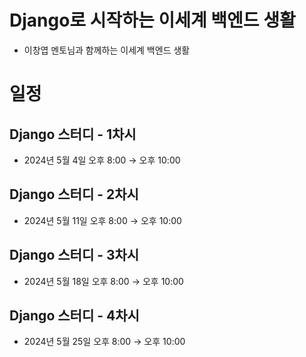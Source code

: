 # Django로 시작하는 이세계 백엔드 생활
  - 이창엽 멘토님과 함께하는 이세계 백엔드 생활

# 일정
## Django 스터디 - 1차시 
  - 2024년 5월 4일 오후 8:00 → 오후 10:00
## Django 스터디 - 2차시
  - 2024년 5월 11일 오후 8:00 → 오후 10:00
## Django 스터디 - 3차시
  - 2024년 5월 18일 오후 8:00 → 오후 10:00
## Django 스터디 - 4차시
  - 2024년 5월 25일 오후 8:00 → 오후 10:00
